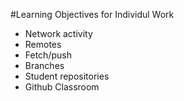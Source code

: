 #Learning Objectives for Individul Work

* Network activity
* Remotes
* Fetch/push
* Branches
* Student repositories
* Github Classroom
